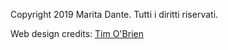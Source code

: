 Copyright 2019 <i class="fa fa-copyright"></i> Marita Dante. Tutti i diritti riservati.

Web design credits: [Tim O'Brien](http://t413.com/)
